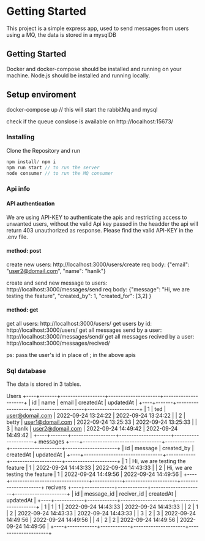 # Getting Started 

This project is a simple express app, used to send messages from users using a MQ,
the data is stored in a mysqlDB

## Getting Started

Docker and docker-compose should be installed and running on your machine. 
Node.js should be installed and running locally.

## Setup enviroment 

docker-compose up // this will start the rabbitMq and mysql
 
check if the queue conslose is available on http://localhost:15673/

### Installing

Clone the Repository and run

```js
npm install/ npm i
npm run start // to run the server 
node consumer // to run the MQ consumer
```


### Api info

#### API authentication

We are using API-KEY to authenticate the apis and restricting access to unwanted users,
without the valid Api key passed in the headder the api will return 403 unauthorized as response.
Please find the valid API-KEY in the .env file.

#### method: post 

create new users: http://localhost:3000/users/create 
req body:  {"email": "user2@domail.com", "name": "hanlk"}

create and send new message to users: http://localhost:3000/messages/send
req body: {"message": "Hi, we are testing the feature", "created_by": 1, "created_for": [3,2] }

#### method: get

get all users: http://localhost:3000/users/
get users by id: http://localhost:3000/users/<id>
get all messages send by a user: http://localhost:3000/messages/send/<id>
get all messages recived by a user: http://localhost:3000/messages/recived/<id>

ps: pass the user's id in place of <id>; in the above apis

### Sql database

The data is stored in 3 tables.

Users 
+----+-------+------------------+---------------------+---------------------+
| id | name  | email            | createdAt           | updatedAt           |
+----+-------+------------------+---------------------+---------------------+
|  1 | ted   | user@domail.com  | 2022-09-24 13:24:22 | 2022-09-24 13:24:22 |
|  2 | betty | user1@domail.com | 2022-09-24 13:25:33 | 2022-09-24 13:25:33 |
|  3 | hanlk | user2@domail.com | 2022-09-24 14:49:42 | 2022-09-24 14:49:42 |
+----+-------+------------------+---------------------+---------------------+
messages
+----+--------------------------------+------------+---------------------+---------------------+
| id | message                        | created_by | createdAt           | updatedAt           |
+----+--------------------------------+------------+---------------------+---------------------+
|  1 | Hi, we are testing the feature | 1          | 2022-09-24 14:43:33 | 2022-09-24 14:43:33 |
|  2 | Hi, we are testing the feature | 1          | 2022-09-24 14:49:56 | 2022-09-24 14:49:56 |
+----+--------------------------------+------------+---------------------+---------------------+
recivers
+----+------------+------------+---------------------+---------------------+
| id | message_id | reciver_id | createdAt           | updatedAt           |
+----+------------+------------+---------------------+---------------------+
|  1 | 1          | 1          | 2022-09-24 14:43:33 | 2022-09-24 14:43:33 |
|  2 | 1          | 2          | 2022-09-24 14:43:33 | 2022-09-24 14:43:33 |
|  3 | 2          | 3          | 2022-09-24 14:49:56 | 2022-09-24 14:49:56 |
|  4 | 2          | 2          | 2022-09-24 14:49:56 | 2022-09-24 14:49:56 |
+----+------------+------------+---------------------+---------------------+